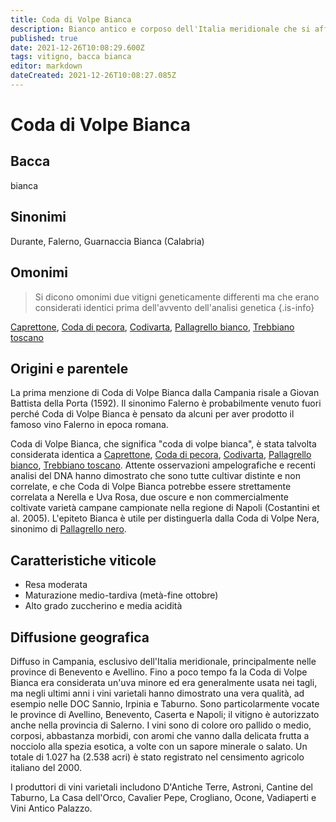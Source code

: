 ```yaml
---
title: Coda di Volpe Bianca
description: Bianco antico e corposo dell'Italia meridionale che si afferma come vino varietale.
published: true
date: 2021-12-26T10:08:29.600Z
tags: vitigno, bacca bianca
editor: markdown
dateCreated: 2021-12-26T10:08:27.085Z
---
```


# Coda di Volpe Bianca

## Bacca

bianca

## Sinonimi

Durante, Falerno, Guarnaccia Bianca (Calabria)

## Omonimi
> Si dicono omonimi due vitigni geneticamente differenti ma che erano considerati identici prima dell'avvento dell'analisi genetica
{.is-info}

[Caprettone](/vitigni/Italia/bacca-bianca/caprettone), [Coda di pecora](/vitigni/Italia/bacca-bianca/coda-di-pecora), [Codivarta](/vitigni/Italia/bacca-bianca/codivarta), [Pallagrello bianco](/vitigni/Italia/bacca-bianca/pallagrello-bianco), [Trebbiano toscano](/vitigni/Italia/bacca-bianca/trebbiano-toscano)

## Origini e parentele

La prima menzione di Coda di Volpe Bianca dalla Campania risale a Giovan Battista della Porta (1592). Il sinonimo Falerno è probabilmente venuto fuori perché Coda di Volpe Bianca è pensato da alcuni per aver prodotto il famoso vino Falerno in epoca romana.

Coda di Volpe Bianca, che significa "coda di volpe bianca", è stata talvolta considerata identica a [Caprettone](/vitigni/Italia/bacca-bianca/caprettone), [Coda di pecora](/vitigni/Italia/bacca-bianca/coda-di-pecora), [Codivarta](/vitigni/Italia/bacca-bianca/codivarta), [Pallagrello bianco](/vitigni/Italia/bacca-bianca/pallagrello-bianco), [Trebbiano toscano](/vitigni/Italia/bacca-bianca/trebbiano-toscano). Attente osservazioni ampelografiche e recenti analisi del DNA hanno dimostrato che sono tutte cultivar distinte e non correlate, e che Coda di Volpe Bianca potrebbe essere strettamente correlata a Nerella e Uva Rosa, due oscure e non commercialmente coltivate varietà campane campionate nella regione di Napoli (Costantini et al. 2005). L'epiteto Bianca è utile per distinguerla dalla Coda di Volpe Nera, sinonimo di [Pallagrello nero](/vitigni/Italia/bacca-nera/pallagrello-nero).


## Caratteristiche viticole

- Resa moderata
- Maturazione medio-tardiva (metà-fine ottobre)
- Alto grado zuccherino e media acidità

## Diffusione geografica

Diffuso in Campania, esclusivo dell'Italia meridionale, principalmente nelle province di Benevento e Avellino. Fino a poco tempo fa la Coda di Volpe Bianca era considerata un'uva minore ed era generalmente usata nei tagli, ma negli ultimi anni i vini varietali hanno dimostrato una vera qualità, ad esempio nelle DOC Sannio, Irpinia e Taburno. Sono particolarmente vocate le province di Avellino, Benevento, Caserta e Napoli; il vitigno è autorizzato anche nella provincia di Salerno. I vini sono di colore oro pallido o medio, corposi, abbastanza morbidi, con aromi che vanno dalla delicata frutta a nocciolo alla spezia esotica, a volte con un sapore minerale o salato. Un totale di 1.027 ha (2.538 acri) è stato registrato nel censimento agricolo italiano del 2000.

I produttori di vini varietali includono D'Antiche Terre, Astroni, Cantine del Taburno, La Casa dell'Orco, Cavalier Pepe, Crogliano, Ocone, Vadiaperti e Vini Antico Palazzo.

